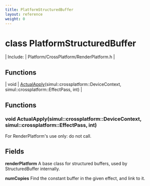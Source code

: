 ```yaml
---
title: PlatformStructuredBuffer
layout: reference
weight: 0
---
```

class PlatformStructuredBuffer
===

| Include: | Platform/CrossPlatform/RenderPlatform.h |



Functions
---

| void | [ActualApply](#ActualApply)(simul::crossplatform::DeviceContext, simul::crossplatform::EffectPass, int) |


Functions
---

### <a name="ActualApply"/>void ActualApply(simul::crossplatform::DeviceContext, simul::crossplatform::EffectPass, int)
For RenderPlatform's use only: do not call.

Fields
---

**renderPlatform**  A base class for structured buffers, used by StructuredBuffer internally.

**numCopies**  Find the constant buffer in the given effect, and link to it.
